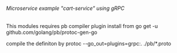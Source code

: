###### Microservice example "cart-service" using gRPC

This modules requires pb compiler plugin
install from 
go get -u github.com/golang/pb/protoc-gen-go


compile the definiton by 
protoc --go_out=plugins=grpc:. ./pb/*.proto
